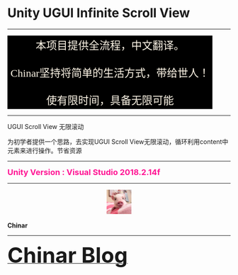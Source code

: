 # Unity UGUI Infinite Scroll View


----------

<table><tr><td bgcolor= #000000>
<center><font face="微软雅黑" color=#FDF5E6 size=5>本项目提供全流程，中文翻译。<br><br>Chinar坚持将简单的生活方式，带给世人！<br><br>使有限时间，具备无限可能
</font></center>
</td></tr></table>

----------
UGUI Scroll View 无限滚动

为初学者提供一个思路，去实现UGUI Scroll View无限滚动，循环利用content中元素来进行操作。节省资源

----------
**<font color=#FF1493 size=4> Unity Version : Visual Studio 2018.2.14f </font>**

----------

<center>
<img src="https://github.com/ChinarG/TUTORIAL--Costume-Change/blob/master/zhutouChinar.jpg?raw=true" width="11%" height="11%" $ $ />
</center>


**Chinar**

----------

**[<font size=7> Chinar Blog](http://www.chinar.xin "跳转到 Chinar 博客")**
